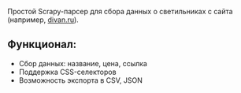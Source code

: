 Простой Scrapy-парсер для сбора данных о светильниках с сайта (например, [divan.ru](https://www.divan.ru )).

## Функционал:
- Сбор данных: название, цена, ссылка
- Поддержка CSS-селекторов
- Возможность экспорта в CSV, JSON
